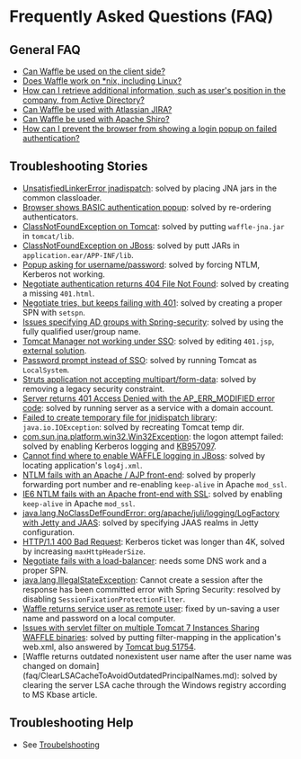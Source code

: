 Frequently Asked Questions (FAQ)
=================================


General FAQ
-----------

* [Can Waffle be used on the client side?](faq/ClientSide.md)
* [Does Waffle work on *nix, including Linux?](faq/DoesWaffleWorkOnLinux.md)
* [How can I retrieve additional information, such as user's position in the company, from Active Directory?](faq/AdditionalActiveDirectoryInfo.md)
* [Can Waffle be used with Atlassian JIRA?](faq/AtlassianJIRA.md)
* [Can Waffle be used with Apache Shiro?](faq/waffleShiro.md)
* [How can I prevent the browser from showing a login popup on failed authentication?](faq/ClientSideFailures.md)

Troubleshooting Stories
-----------------------

* [UnsatisfiedLinkerError jnadispatch](http://waffle.codeplex.com/Thread/View.aspx?ThreadId=220195): solved by placing JNA jars in the common classloader.
* [Browser shows BASIC authentication popup](http://waffle.codeplex.com/Thread/View.aspx?ThreadId=221324): solved by re-ordering authenticators.
* [ClassNotFoundException on Tomcat](http://waffle.codeplex.com/Thread/View.aspx?ThreadId=223416): solved by putting `waffle-jna.jar` in `tomcat/lib`.
* [ClassNotFoundException on JBoss](http://waffle.codeplex.com/discussions/244552): solved by putt JARs in `application.ear/APP-INF/lib`.
* [Popup asking for username/password](http://waffle.codeplex.com/Thread/View.aspx?ThreadId=227969): solved by forcing NTLM, Kerberos not working.
* [Negotiate authentication returns 404 File Not Found](http://waffle.codeplex.com/Thread/View.aspx?ThreadId=223212): solved by creating a missing `401.html`.
* [Negotiate tries, but keeps failing with 401](http://waffle.codeplex.com/discussions/254748): solved by creating a proper SPN with `setspn`.
* [Issues specifying AD groups with Spring-security](http://waffle.codeplex.com/Thread/View.aspx?ThreadId=222735): solved by using the fully qualified user/group name.
* [Tomcat Manager not working under SSO](http://waffle.codeplex.com/Thread/View.aspx?ThreadId=235759): solved by editing `401.jsp`, [external solution](http://code.dblock.org/ShowPost.aspx?id=147).
* [Password prompt instead of SSO](http://waffle.codeplex.com/Thread/View.aspx?ThreadId=236554): solved by running Tomcat as `LocalSystem`.
* [Struts application not accepting multipart/form-data](http://waffle.codeplex.com/Thread/View.aspx?ThreadId=236540): solved by removing a legacy security constraint.
* [Server returns 401 Access Denied with the AP_ERR_MODIFIED error code](http://waffle.codeplex.com/Thread/View.aspx?ThreadId=243106): solved by running server as a service with a domain account.
* [Failed to create temporary file for jnidispatch library](http://waffle.codeplex.com/Thread/View.aspx?ThreadId=243500): `java.io.IOException`: solved by recreating Tomcat temp dir.
* [com.sun.jna.platform.win32.Win32Exception](http://waffle.codeplex.com/Thread/View.aspx?ThreadId=244126): the logon attempt failed: solved by enabling Kerberos logging and [KB957097](http://support.microsoft.com/kb/957097).
* [Cannot find where to enable WAFFLE logging in JBoss](http://waffle.codeplex.com/Thread/View.aspx?ThreadId=244399&ANCHOR#Post560814): solved by locating application's `log4j.xml`.
* [NTLM fails with an Apache / AJP front-end](http://waffle.codeplex.com/Thread/View.aspx?ThreadId=244329): solved by properly forwarding port number and re-enabling `keep-alive` in Apache `mod_ssl`.
* [IE6 NTLM fails with an Apache front-end with SSL](http://waffle.codeplex.com/discussions/267605): solved by enabling `keep-alive` in Apache `mod_ssl`.
* [java.lang.NoClassDefFoundError: org/apache/juli/logging/LogFactory with Jetty and JAAS](http://waffle.codeplex.com/Thread/View.aspx?ThreadId=214211): solved by specifying JAAS realms in Jetty configuration.
* [HTTP/1.1 400 Bad Request](http://waffle.codeplex.com/discussions/222438): Kerberos ticket was longer than 4K, solved by increasing `maxHttpHeaderSize`.
* [Negotiate fails with a load-balancer](http://waffle.codeplex.com/discussions/271250): needs some DNS work and a proper SPN.
* [java.lang.IllegalStateException](http://waffle.codeplex.com/discussions/288877): Cannot create a session after the response has been committed error with Spring Security: resolved by disabling `SessionFixationProtectionFilter`.
* [Waffle returns service user as remote user](http://waffle.codeplex.com/discussions/346411): fixed by un-saving a user name and password on a local computer.
* [Issues with servlet filter on multiple Tomcat 7 Instances Sharing WAFFLE binaries](https://groups.google.com/forum/?fromgroups#!topic/waffle-users/4_K_O7BCn-c): solved by putting filter-mapping in the application's web.xml, also answered by [Tomcat bug 51754](https://issues.apache.org/bugzilla/show_bug.cgi?id=51754#c1).
* [Waffle returns outdated nonexistent user name after the user name was changed on domain] (faq/ClearLSACacheToAvoidOutdatedPrincipalNames.md): solved by clearing the server LSA cache through the Windows registry according to MS Kbase article.


Troubleshooting Help
----------------------

* See [Troubelshooting](https://github.com/dblock/waffle/blob/master/Docs/Troubleshooting.md)
